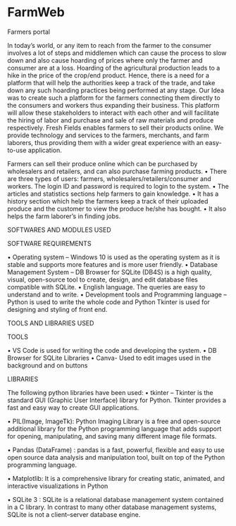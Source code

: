 # FarmWeb
Farmers portal

In today’s world, or any item to reach from the farmer to the consumer involves a lot of steps and middlemen which can cause the process to slow down and also cause hoarding of prices where only the farmer and consumer are at a loss.
Hoarding of the agricultural production leads to a hike in the price of the crop/end product. Hence, there is a need for a platform that will help the authorities keep a track of the trade, and take down any such hoarding practices being performed at any stage.
Our Idea was to create such a platform for the farmers connecting them directly to the consumers and workers thus expanding their business. This platform will allow these stakeholders to interact with each other and will facilitate the hiring of labor and purchase and sale of raw materials and produce respectively. Fresh Fields enables farmers to sell their products online. We provide technology and services to the farmers, merchants, and farm laborers, thus providing them with a wider great experience with an easy-to-use application.

Farmers can sell their produce online which can be purchased by wholesalers and retailers, and can also purchase farming products.
• There are three types of users: farmers, wholesalers/retailers/consumer and workers. The login ID and password is required to login to the system.
• The articles and statistics sections help farmers to gain knowledge.
• It has a history section which help the farmers keep a track of their uploaded produce and the customer to view the produce he/she has bought.
• It also helps the farm laborer’s in finding jobs.



SOFTWARES AND MODULES USED

SOFTWARE REQUIREMENTS

•	Operating system – Windows 10 is used as the operating system as it is
stable and supports more features and is more user friendly.
•	Database Management System – DB Browser for SQLite (DB4S) is a high quality, visual, open-source tool to create, design, and edit database files compatible with SQLite.
•	English language. The queries are easy to understand and to write.
•	Development tools and Programming language – Python is used to write
the whole code and Python Tkinter is used for designing and styling of
front end.

TOOLS AND LIBRARIES USED

TOOLS

•	VS Code is used for writing the code and developing the system.
•	DB Browser for SQLite Libraries
•	Canva- Used to edit images used in the background and on buttons

LIBRARIES

The following python libraries have been used:
•	tkinter – Tkinter is the standard GUI (Graphic User Interface) library for
Python. Tkinter provides a fast and easy way to create GUI applications.


•	PIL(Image, ImageTk): Python Imaging Library is a free and open-source additional library for the Python programming language that adds support for opening, manipulating, and saving many different image file formats.


•	Pandas (DataFrame) :
pandas is a fast, powerful, flexible and easy to use open source data analysis and manipulation tool, built on top of the Python programming language.


•	Matplotlib: It is a comprehensive library for creating static, animated, and interactive visualizations in Python


•	SQLite 3 : SQLite is a relational database management system contained in a C library. In contrast to many other database management systems, SQLite is not a client–server database engine.
